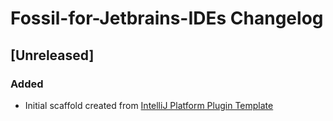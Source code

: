 <!-- Keep a Changelog guide -> https://keepachangelog.com -->

# Fossil-for-Jetbrains-IDEs Changelog

## [Unreleased]
### Added
- Initial scaffold created from [IntelliJ Platform Plugin Template](https://github.com/JetBrains/intellij-platform-plugin-template)

